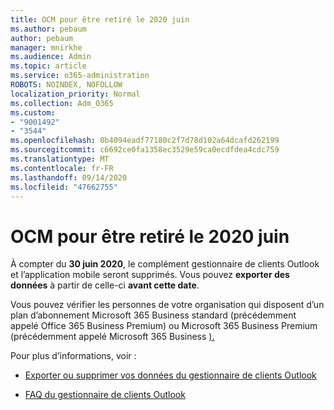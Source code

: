 ```yaml
---
title: OCM pour être retiré le 2020 juin
ms.author: pebaum
author: pebaum
manager: mnirkhe
ms.audience: Admin
ms.topic: article
ms.service: o365-administration
ROBOTS: NOINDEX, NOFOLLOW
localization_priority: Normal
ms.collection: Adm_O365
ms.custom:
- "9001492"
- "3544"
ms.openlocfilehash: 0b4094eadf77180c2f7d78d102a64dcafd262199
ms.sourcegitcommit: c6692ce0fa1358ec3529e59ca0ecdfdea4cdc759
ms.translationtype: MT
ms.contentlocale: fr-FR
ms.lasthandoff: 09/14/2020
ms.locfileid: "47662755"
---
```

# <a name="ocm-to-be-retired-june-2020"></a>OCM pour être retiré le 2020 juin


À compter du **30 juin 2020**, le complément gestionnaire de clients Outlook et l’application mobile seront supprimés. Vous pouvez  **exporter des données**  à partir de celle-ci  **avant cette date**.  

Vous pouvez vérifier les personnes de votre organisation qui disposent d’un plan d’abonnement Microsoft 365 Business standard (précédemment appelé Office 365 Business Premium) ou Microsoft 365 Business Premium (précédemment appelé Microsoft 365 Business [).](https://admin.microsoft.com/AdminPortal/Home?ref=/users)

Pour plus d’informations, voir :

- [Exporter ou supprimer vos données du gestionnaire de clients Outlook](https://support.office.com/article/1a421cb4-e8de-4b44-bfb8-710b92820439)

- [FAQ du gestionnaire de clients Outlook](https://support.office.com/article/88e127ca-43a1-4c9d-8d52-6ad3a80f9c32)
